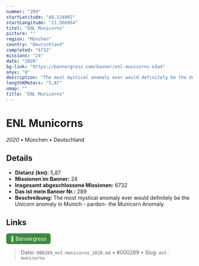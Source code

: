 ```yaml
---
nummer: "289"
startLatitude: "48.134002"
startLongitude: "11.566954"
titel: "ENL Municorns"
picture: ""
region: "München"
country: "Deutschland"
completed: "6732"
missions: "24"
date: "2020"
bg-link: "https://bannergress.com/banner/enl-municorns-e3a4"
onyx: "0"
description: "The most mystical anomaly ever would definitely be the Unicorn anomaly in Munich - pardon- the Municorn Anomaly."
lengthKMeters: "5,87"
umap: ""
title: "ENL Municorns"
---
```

# ENL Municorns

*2020* • München • Deutschland



## Details
- **Distanz (km):** 5,87
- **Missionen im Banner:** 24
- **Insgesamt abgeschlossene Missionen:** 6732
- **Das ist mein Banner Nr.:** 289
- **Beschreibung:** The most mystical anomaly ever would definitely be the Unicorn anomaly in Munich - pardon- the Municorn Anomaly.


## Links
<div style="margin-top: 0.5em;">
<a href="https://bannergress.com/banner/enl-municorns-e3a4" target="_blank" style="display:inline-block;margin-right:8px;padding:6px 12px;background-color:#3c8b3c;color:white;text-decoration:none;border-radius:6px;">🔗 Bannergress</a>

</div>


> Datei: `000289_enl-municorns_2020.md` • #000289 • Slug: `enl-municorns`
